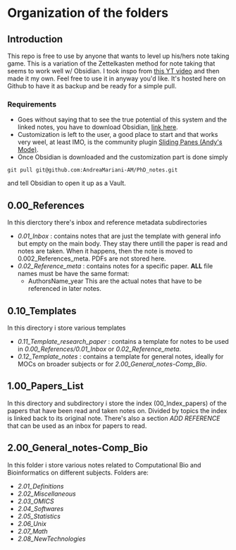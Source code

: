 # Organization of the folders

## Introduction
This repo is free to use by anyone that wants to level up his/hers note taking game. This is a variation of the Zettelkasten method for note taking that seems to work well w/ Obsidian. I took inspo from [this YT video](https://www.youtube.com/watch?v=4T0q2kQwc2o&t=88s) and then made it my own. Feel free to use it in anyway you'd like. It's hosted here on Github to have it as backup and be ready for a simple pull. 

### Requirements

- Goes without saying that to see the true potential of this system and the linked notes, you have to download Obsidian, [link here](https://obsidian.md/).
- Customization is left to the user, a good place to start and that works very weel, at least IMO, is the community plugin [Sliding Panes (Andy's Mode)](https://github.com/deathau/sliding-panes-obsidian).
- Once Obsidian is downloaded and the customization part is done simply

```
git pull git@github.com:AndreaMariani-AM/PhD_notes.git
```
 and tell Obsidian to open it up as a Vault.
 
 
## 0.00_References
In this dierctory there's inbox and reference metadata subdirectories

- *0.01_Inbox* : contains notes that are just the template with general info but empty on the main body. They stay there untill the paper is read and notes are taken. When it happens, then the note is moved to 0.002_References_meta. PDFs are not stored here.
- *0.02_Reference_meta* : contains notes for a specific paper. **ALL** file names must be have the same format:
	- AuthorsName_year
	This are the actual notes that have to be referenced in later notes.

## 0.10_Templates
In this directory i store various templates

- *0.11_Template_research_paper* : contains a template for notes to be used in *0.00_References/0.01_Inbox* or *0.02_Reference_meta*.
- *0.12_Template_notes* : contains a template for general notes, ideally for MOCs on broader subjects or for *2.00_General_notes-Comp_Bio*.

## 1.00_Papers_List
In this directory and subdirectory i store the index (00_Index_papers) of the papers that have been read and taken notes on. Divided by topics the index is linked back to its original note. There's also a section *ADD REFERENCE* that can be used as an inbox for papers to read.

## 2.00_General_notes-Comp_Bio
In this folder i store various notes related to Computational Bio and Bioinformatics on different subjects. Folders are:   
- *2.01_Definitions*  
- *2.02_Miscellaneous*  
- *2.03_OMICS*  
- *2.04_Softwares*  
- *2.05_Statistics*  
- *2.06_Unix*  
- *2.07_Math*  
- *2.08_NewTechnologies*  


